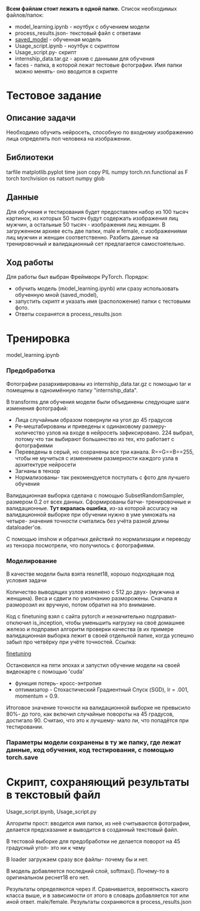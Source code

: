 __Всем файлам стоит лежать в одной папке.__ Список необходимых файлов/папок:
- model_learning.ipynb - ноутбук с обучением модели
- process_results.json- текстовый файл с ответами
- [saved_model](https://yadi.sk/d/OFtVSugNiq3P9g) - обученная модель
- Usage_script.ipynb - ноутбук с скриптом
- Usage_script.py- скрипт
- internship_data.tar.gz - архив с данными для обучения
- faces - папка, в которой лежат тестовые фотографии. Имя папки можно менять- оно вводится в скрипте

# Тестовое задание

## Описание задачи

Необходимо обучить нейросеть, способную по входному изображению лица
определять пол человека на изображении.

## Библиотеки

tarfile
matplotlib.pyplot
time
json
copy
PIL
numpy
torch.nn.functional as F
torch
torchvision
os
natsort
numpy
glob

## Данные

Для обучения и тестирования будет предоставлен набор из 100 тысяч
картинок, из которых 50 тысяч будут содержать изображения лиц мужчин, а
остальные 50 тысяч - изображения лиц женщин.
В загруженном архиве есть две папки, male и
female, с изображениями лиц мужчин и женщин соответственно. Разбить
данные на тренировочный и валидационный сет предлагается
самостоятельно.

## Ход работы

Для работы был выбран Фреймворк PyTorch. Порядок: 
- обучить модель (model_learning.ipynb) или сразу использовать обученную мной (saved_model),
- запустить скрипт и указать имя (расположение) папки с тестовыми фото.
- Ответы сохранятся в process_results.json

# Тренировка

model_learning.ipynb

### Предобработка

Фотографии разархивированы из internship_data.tar.gz с помощью tar и помещены в одноимённую папку "internship_data".

В transforms для обучения модели были объединены следующие шаги изменения фотографий:

- Лица случайным образом повернули на угол до 45 градусов
- Ре-мештабированы и приведены к одинаковому размеру- количество узлов на входе в нейросеть зафиксировано. 224 выбрал, потому что так выбирают большинство из тех, кто работает с фотографиями
- Переведены в серый, но сохранены все три канала. R==G==B==255, чтобы не мучиться с изменением размерности каждого узла в архитектуре нейросети
- Загнаны в тензор
- Нормализованы- так рекомендуется поступать с фото для лучшего обучения

Валидационная выборка сделана с помощью SubsetRandomSampler, размером 0.2 от всех данных. Сформированы батчи- тренировочные и валидационные. **Тут вкралась ошибка**, из-за которой accuracy на валидационной выборке при обучении нужно в уме умножать на четыре- значения точности считались без учёта разной длины dataloader'ов.

С помощью imshow и обратных действий по нормализации и переводу из тензора посмотрели, что получилось с фотографиями.

### Моделирование

В качестве модели была взята resnet18, хорошо подходящая под условия задачи


Количество выводящих узлов изменено с 512 до двух- (мужчина и женщина). Веса и сдвиги по умолчанию разморожены. Сначала я разморозил их вручную, потом обратил на это внимание.

Код с finetuning взял с сайта pytorch  и незначительно подправил- отключил is_inception, чтобы уменьшить нагрузку на своё домашнее железо и подправил алгоритм проверки качества (в их примере валидационная выборка лежит в своей отдельной папке, когда успешно забыл про четвёрку при учёте точностей. Ссылка:

[finetuning](https://pytorch.org/tutorials/beginner/finetuning_torchvision_models_tutorial.html)

Остановился на пяти эпохах и запустил обучение модели на своей видеокарте с помощью 'cuda'

- функция потерь- кросс-энтропия
- оптимизатор - Стохастический Градиентный Спуск (SGD), lr = .001, momentum = 0.9.

Итоговое значение точности на валидационной выборке не превысило 80%- до того, как включил случайные повороты на 45 градусов, достигало 90. Считаю, что это к лучшему- мало ли, что попадётся при тестировании.

### Параметры модели сохранены в ту же папку, где лежат данные, код обучения, код тестирования, с помощью torch.save

# Скрипт, сохраняющий результаты в текстовый файл

Usage_script.ipynb, Usage_script.py

Алгоритм прост: вводится имя папки, из неё считываются фотографии, делается предсказание и выводится в созданный текстовый файл.

В тестовой выборке для предобработки не делается поворот на 45 градусный угол- это ни к чему

В loader загружаем сразу все файлы- почему бы и нет.

В модель добавляется последний слой, softmax(). Почему-то в оригинальном реснет18 его нет.

Результаты определяются через if. Сравнивается, вероятность какого класса выше, и в зависимости от этого в словарь добавляется тот или иной ответ. male/female. Результаты сохраняются в process_results.json
